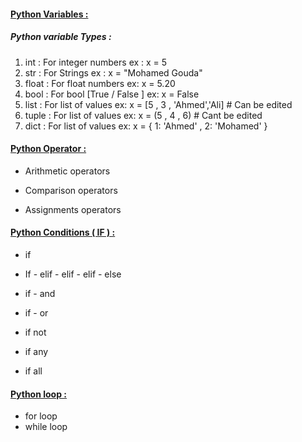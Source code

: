 #### <u>Python Variables :</u>

##### Python variable Types :

1. int 	: For integer numbers                                      ex :          x = 5
2. str     : For Strings                                                        ex :          x = "Mohamed Gouda"
3. float  : For float numbers                                           ex:           x = 5.20
4. bool  : For bool [True / False ]                                   ex:            x = False
5. list     : For list of values                                              ex:            x = [5 , 3 , 'Ahmed','Ali]      # Can be edited
6. tuple : For list of values                                              ex:            x = (5 , 4 , 6)      # Cant be edited
7. dict    : For list of values                                              ex:            x = { 1: 'Ahmed' , 2: 'Mohamed' }



#### <u>Python Operator :</u>

- Arithmetic operators

- Comparison operators

- Assignments operators

  

#### <u>Python Conditions  ( IF ) :</u>

- if

- If - elif - elif - elif - else

- if - and 

- if - or

- if not

- if  any

- if all

  

#### <u>Python loop :</u>

- for loop
- while loop